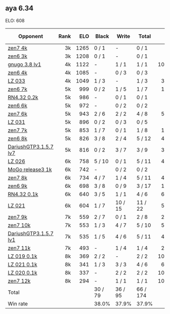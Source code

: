 ## aya 6.34 ##

ELO: 608

Opponent | Rank | ELO | Black | Write | Total | Win rate
---------|-----:|----:|-------|-------|-------|-------:
[zen7 4k](zen7%204k.md) | 3k | 1265 | 0 / 1 | - | 0 / 1 | 0.0%
[zen6 3k](zen6%203k.md) | 3k | 1208 | 0 / 1 | - | 0 / 1 | 0.0%
[gnugo 3.8 lv1](gnugo%203.8%20lv1.md) | 4k | 1122 | - | 1 / 1 | 1 / 1 | 100.0%
[zen6 4k](zen6%204k.md) | 4k | 1085 | - | 0 / 3 | 0 / 3 | 0.0%
[LZ 033](LZ%20033.md) | 4k | 1049 | 1 / 3 | - | 1 / 3 | 33.3%
[zen6 7k](zen6%207k.md) | 5k | 999 | 0 / 2 | 1 / 5 | 1 / 7 | 14.3%
[RN4.32 0.2k](RN4.32%200.2k.md) | 5k | 986 | - | 0 / 1 | 0 / 1 | 0.0%
[zen6 6k](zen6%206k.md) | 5k | 972 | - | 0 / 2 | 0 / 2 | 0.0%
[zen7 6k](zen7%206k.md) | 5k | 943 | 2 / 6 | 2 / 2 | 4 / 8 | 50.0%
[LZ 031](LZ%20031.md) | 5k | 896 | 0 / 2 | 0 / 3 | 0 / 5 | 0.0%
[zen7 7k](zen7%207k.md) | 5k | 853 | 1 / 7 | 0 / 1 | 1 / 8 | 12.5%
[zen6 8k](zen6%208k.md) | 5k | 826 | 3 / 8 | 2 / 4 | 5 / 12 | 41.7%
[DariushGTP3.1.5.7 lv7](DariushGTP3.1.5.7%20lv7.md) | 5k | 816 | 0 / 2 | 3 / 7 | 3 / 9 | 33.3%
[LZ 026](LZ%20026.md) | 6k | 758 | 5 / 10 | 0 / 1 | 5 / 11 | 45.5%
[MoGo release3 1k](MoGo%20release3%201k.md) | 6k | 742 | - | 0 / 2 | 0 / 2 | 0.0%
[zen7 8k](zen7%208k.md) | 6k | 734 | 4 / 7 | 1 / 4 | 5 / 11 | 45.5%
[zen6 9k](zen6%209k.md) | 6k | 698 | 3 / 8 | 0 / 9 | 3 / 17 | 17.6%
[RN4.32 0.1k](RN4.32%200.1k.md) | 6k | 640 | 3 / 5 | 1 / 1 | 4 / 6 | 66.7%
[LZ 021](LZ%20021.md) | 6k | 604 | 1 / 7 | 10 / 15 | 11 / 22 | 50.0%
[zen7 9k](zen7%209k.md) | 7k | 559 | 2 / 7 | 0 / 1 | 2 / 8 | 25.0%
[zen7 10k](zen7%2010k.md) | 7k | 553 | 1 / 3 | 4 / 7 | 5 / 10 | 50.0%
[DariushGTP3.1.5.7 lv1](DariushGTP3.1.5.7%20lv1.md) | 7k | 535 | 1 / 5 | 4 / 6 | 5 / 11 | 45.5%
[zen7 11k](zen7%2011k.md) | 7k | 493 | - | 1 / 4 | 1 / 4 | 25.0%
[LZ 019 0.1k](LZ%20019%200.1k.md) | 8k | 369 | 2 / 2 | - | 2 / 2 | 100.0%
[LZ 021 0.1k](LZ%20021%200.1k.md) | 8k | 341 | 1 / 3 | 3 / 3 | 4 / 6 | 66.7%
[LZ 020 0.1k](LZ%20020%200.1k.md) | 8k | 337 | - | 2 / 2 | 2 / 2 | 100.0%
[zen7 12k](zen7%2012k.md) | 8k | 294 | - | 1 / 1 | 1 / 1 | 100.0%
Total | | | 30 / 79 | 36 / 95 | 66 / 174 | 
Win rate| | | 38.0% | 37.9% | 37.9% | 
